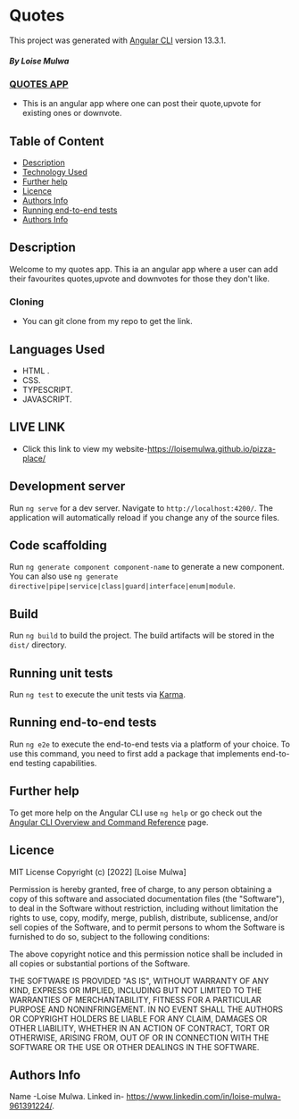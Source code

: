 # Quotes

This project was generated with [Angular CLI](https://github.com/angular/angular-cli) version 13.3.1.

##### By Loise Mulwa
### <U>QUOTES APP</U>
* This is an angular app where one can post their quote,upvote for existing ones or downvote.

## Table of Content

+ [Description](#description)
+ [Technology Used](#technology-used)
+ [Further help](#further-help)
+ [Licence](#licence)
+ [Authors Info](#author-Info)
+ [Running end-to-end tests](#running-end-to-end-tests)
+ [Authors Info](#author-Info)

## Description
<p>Welcome to my quotes app. This ia an angular app where a user can add their favourites quotes,upvote and downvotes for those they don't like.</p>


### Cloning
* You can git clone from my repo to get the link.


## Languages Used
* HTML .
* CSS.
* TYPESCRIPT.
* JAVASCRIPT.


## LIVE LINK
* Click this link to view my website-https://loisemulwa.github.io/pizza-place/




## Development server

Run `ng serve` for a dev server. Navigate to `http://localhost:4200/`. The application will automatically reload if you change any of the source files.

## Code scaffolding

Run `ng generate component component-name` to generate a new component. You can also use `ng generate directive|pipe|service|class|guard|interface|enum|module`.

## Build

Run `ng build` to build the project. The build artifacts will be stored in the `dist/` directory.

## Running unit tests

Run `ng test` to execute the unit tests via [Karma](https://karma-runner.github.io).

## Running end-to-end tests

Run `ng e2e` to execute the end-to-end tests via a platform of your choice. To use this command, you need to first add a package that implements end-to-end testing capabilities.

## Further help

To get more help on the Angular CLI use `ng help` or go check out the [Angular CLI Overview and Command Reference](https://angular.io/cli) page.


## Licence
MIT License 
Copyright (c) [2022] [Loise Mulwa]

Permission is hereby granted, free of charge, to any person obtaining a copy
of this software and associated documentation files (the "Software"), to deal
in the Software without restriction, including without limitation the rights
to use, copy, modify, merge, publish, distribute, sublicense, and/or sell
copies of the Software, and to permit persons to whom the Software is
furnished to do so, subject to the following conditions:

The above copyright notice and this permission notice shall be included in all
copies or substantial portions of the Software.

THE SOFTWARE IS PROVIDED "AS IS", WITHOUT WARRANTY OF ANY KIND, EXPRESS OR
IMPLIED, INCLUDING BUT NOT LIMITED TO THE WARRANTIES OF MERCHANTABILITY,
FITNESS FOR A PARTICULAR PURPOSE AND NONINFRINGEMENT. IN NO EVENT SHALL THE
AUTHORS OR COPYRIGHT HOLDERS BE LIABLE FOR ANY CLAIM, DAMAGES OR OTHER
LIABILITY, WHETHER IN AN ACTION OF CONTRACT, TORT OR OTHERWISE, ARISING FROM,
OUT OF OR IN CONNECTION WITH THE SOFTWARE OR THE USE OR OTHER DEALINGS IN THE
SOFTWARE.



## Authors Info
Name -Loise Mulwa.
Linked in- https://www.linkedin.com/in/loise-mulwa-961391224/.












